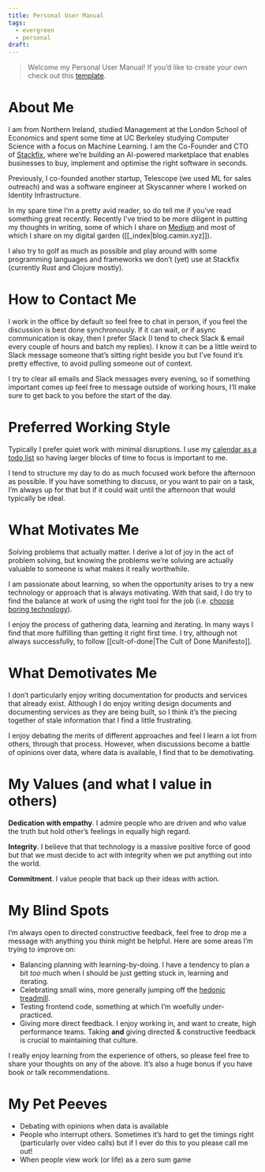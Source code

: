 ```yaml
---
title: Personal User Manual
tags:
  - evergreen
  - personal
draft:
---
```

> Welcome my Personal User Manual! If you’d like to create your own check out this [template](https://github.com/camin-mccluskey/Personal-User-Manual-Template).

# About Me

I am from Northern Ireland, studied Management at the London School of Economics and spent some time at UC Berkeley studying Computer Science with a focus on Machine Learning. I am the Co-Founder and CTO of [Stackfix](https://stackfix.com/), where we’re building an AI-powered marketplace that enables businesses to buy, implement and optimise the right software in seconds.

Previously, I co-founded another startup, Telescope (we used ML for sales outreach) and was a software engineer at Skyscanner where I worked on Identity Infrastructure.

In my spare time I’m a pretty avid reader, so do tell me if you’ve read something great recently. Recently I've tried to be more diligent in putting my thoughts in writing, some of which I share on [Medium](https://caminmccluskey.medium.com/) and most of which I share on my digital garden ([[_index|blog.camin.xyz]]).

I also try to golf as much as possible and play around with some programming languages and frameworks we don’t (yet) use at Stackfix (currently Rust and Clojure mostly).

# How to Contact Me

I work in the office by default so feel free to chat in person, if you feel the discussion is best done synchronously. If it can wait, or if async communication is okay, then I prefer Slack (I tend to check Slack & email every couple of hours and batch my replies). I know it can be a little weird to Slack message someone that’s sitting right beside you but I’ve found it’s pretty effective, to avoid pulling someone out of context.

I try to clear all emails and Slack messages every evening, so if something important comes up feel free to message outside of working hours, I’ll make sure to get back to you before the start of the day.

# Preferred Working Style

Typically I prefer quiet work with minimal disruptions. I use my [calendar as a todo list](https://www.nirandfar.com/todo-vs-schedule-builder/) so having larger blocks of time to focus is important to me.

I tend to structure my day to do as much focused work before the afternoon as possible. If you have something to discuss, or you want to pair on a task, I’m always up for that but if it could wait until the afternoon that would typically be ideal.

# What Motivates Me
  
Solving problems that actually matter. I derive a lot of joy in the act of problem solving, but knowing the problems we’re solving are actually valuable to someone is what makes it really worthwhile.

I am passionate about learning, so when the opportunity arises to try a new technology or approach that is always motivating. With that said, I do try to find the balance at work of using the right tool for the job (i.e. [choose boring technology](https://mcfunley.com/choose-boring-technology)).

I enjoy the process of gathering data, learning and iterating. In many ways I find that more fulfilling than getting it right first time. I try, although not always successfully, to follow [[cult-of-done|The Cult of Done Manifesto]].

# What Demotivates Me

I don’t particularly enjoy writing documentation for products and services that already exist. Although I do enjoy writing design documents and documenting services as they are being built, so I think it’s the piecing together of stale information that I find a little frustrating.

I enjoy debating the merits of different approaches and feel I learn a lot from others, through that process. However, when discussions become a battle of opinions over data, where data is available, I find that to be demotivating.

# My Values (and what I value in others)

**Dedication with empathy**. I admire people who are driven and who value the truth but hold other’s feelings in equally high regard.

**Integrity**. I believe that that technology is a massive positive force of good but that we must decide to act with integrity when we put anything out into the world.

**Commitment**. I value people that back up their ideas with action.

# My Blind Spots

I’m always open to directed constructive feedback, feel free to drop me a message with anything you think might be helpful. Here are some areas I’m trying to improve on:

- Balancing planning with learning-by-doing. I have a tendency to plan a bit _too_ much when I should be just getting stuck in, learning and iterating.
- Celebrating small wins, more generally jumping off the [hedonic treadmill](https://en.wikipedia.org/wiki/Hedonic_treadmill).
- Testing frontend code, something at which I’m woefully under-practiced.
- Giving more direct feedback. I enjoy working in, and want to create, high performance teams. Taking **and** giving directed & constructive feedback is crucial to maintaining that culture.

I really enjoy learning from the experience of others, so please feel free to share your thoughts on any of the above. It’s also a huge bonus if you have book or talk recommendations.

# My Pet Peeves

- Debating with opinions when data is available
- People who interrupt others. Sometimes it’s hard to get the timings right (particularly over video calls) but if I ever do this to you please call me out!
- When people view work (or life) as a zero sum game